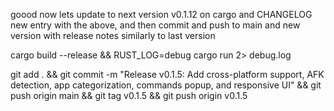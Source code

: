 goood now lets update to next version v0.1.12 on cargo and CHANGELOG new entry with the above, and then commit and push to main and new version with release notes similarly to last version



cargo build --release && RUST_LOG=debug cargo run 2> debug.log

git add . && git commit -m "Release v0.1.5: Add cross-platform support, AFK detection, app categorization, commands popup, and responsive UI" && git push origin main && git tag v0.1.5 && git push origin v0.1.5

